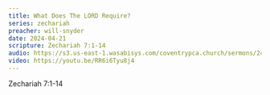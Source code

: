 ```yaml
---
title: What Does The LORD Require?
series: zechariah
preacher: will-snyder
date: 2024-04-21
scripture: Zechariah 7:1-14
audio: https://s3.us-east-1.wasabisys.com/coventrypca.church/sermons/24.04.21A%20What%20Does%20The%20LORD%20Require%20-%20Will%20Snyder.mp3
video: https://youtu.be/RR6i6Tyu8j4
---
```

Zechariah 7:1-14